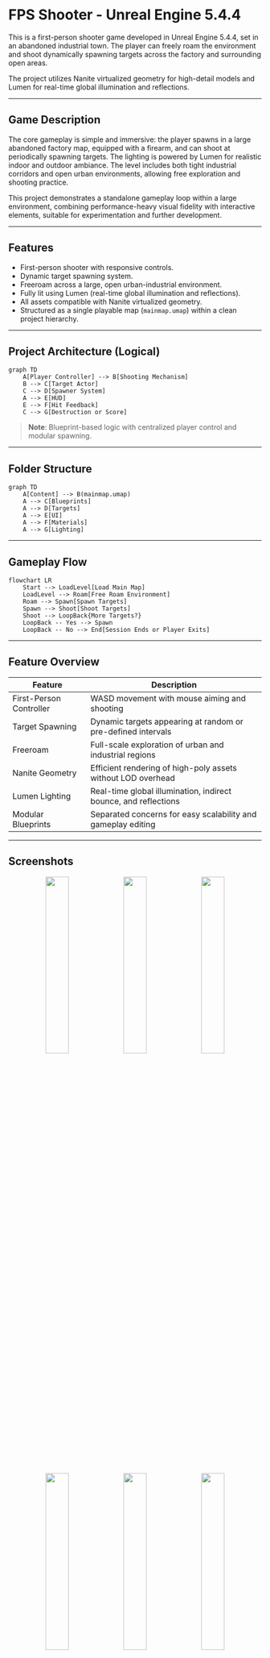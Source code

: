 # FPS Shooter - Unreal Engine 5.4.4

This is a first-person shooter game developed in Unreal Engine 5.4.4, set in an abandoned industrial town. The player can freely roam the environment and shoot dynamically spawning targets across the factory and surrounding open areas.

The project utilizes Nanite virtualized geometry for high-detail models and Lumen for real-time global illumination and reflections.

---

## Game Description

The core gameplay is simple and immersive: the player spawns in a large abandoned factory map, equipped with a firearm, and can shoot at periodically spawning targets. The lighting is powered by Lumen for realistic indoor and outdoor ambiance. The level includes both tight industrial corridors and open urban environments, allowing free exploration and shooting practice.

This project demonstrates a standalone gameplay loop within a large environment, combining performance-heavy visual fidelity with interactive elements, suitable for experimentation and further development.

---


## Features

- First-person shooter with responsive controls.
- Dynamic target spawning system.
- Freeroam across a large, open urban-industrial environment.
- Fully lit using Lumen (real-time global illumination and reflections).
- All assets compatible with Nanite virtualized geometry.
- Structured as a single playable map (`mainmap.umap`) within a clean project hierarchy.

---

##  Project Architecture (Logical)

```mermaid
graph TD
    A[Player Controller] --> B[Shooting Mechanism]
    B --> C[Target Actor]
    C --> D[Spawner System]
    A --> E[HUD]
    E --> F[Hit Feedback]
    C --> G[Destruction or Score]
````

> **Note**: Blueprint-based logic with centralized player control and modular spawning.

---

## Folder Structure

```mermaid
graph TD
    A[Content] --> B(mainmap.umap)
    A --> C[Blueprints]
    A --> D[Targets]
    A --> E[UI]
    A --> F[Materials]
    A --> G[Lighting]
```

---

## Gameplay Flow

```mermaid
flowchart LR
    Start --> LoadLevel[Load Main Map]
    LoadLevel --> Roam[Free Roam Environment]
    Roam --> Spawn[Spawn Targets]
    Spawn --> Shoot[Shoot Targets]
    Shoot --> LoopBack{More Targets?}
    LoopBack -- Yes --> Spawn
    LoopBack -- No --> End[Session Ends or Player Exits]
```

---

## Feature Overview

| Feature                 | Description                                                     |
| ----------------------- | --------------------------------------------------------------- |
| First-Person Controller | WASD movement with mouse aiming and shooting                    |
| Target Spawning         | Dynamic targets appearing at random or pre-defined intervals    |
| Freeroam                | Full-scale exploration of urban and industrial regions          |
| Nanite Geometry         | Efficient rendering of high-poly assets without LOD overhead    |
| Lumen Lighting          | Real-time global illumination, indirect bounce, and reflections |
| Modular Blueprints      | Separated concerns for easy scalability and gameplay editing    |

---

## Screenshots
<p align="center">
  <img src="https://github.com/user-attachments/assets/8066d886-2129-465b-8d3f-aadb25d6a052" width="30%" />
  <img src="https://github.com/user-attachments/assets/b2e7c140-02aa-40fd-9bb1-2b570af06fc9" width="30%" />
  <img src="https://github.com/user-attachments/assets/5b922738-3c12-4369-b6bc-8a18e702b94d" width="30%" />
</p>

<p align="center">
  <img src="https://github.com/user-attachments/assets/07d2b1aa-a95f-46bd-9d58-7ccf70f451a1" width="30%" />
  <img src="https://github.com/user-attachments/assets/c83dba85-08e4-4cf1-b413-fb8b262e04b1" width="30%" />
  <img src="https://github.com/user-attachments/assets/08e83010-df34-4a61-b607-7e4ce80097f7" width="30%" />
</p>

---

## Project Setup

```bash
# Prerequisites
- Unreal Engine 5.4.4
- Windows 10+ with DirectX 12 capable GPU

# Setup Instructions
git clone https://github.com/officiallyutso/FPS-Shooter-Unreal.git
Open the `.uproject` file in UE 5.4.4
Open `Content/mainmap.umap`
Press Play in Editor
```

---

## Target System Blueprint Design

```mermaid
sequenceDiagram
    Player->>Spawner: Triggers spawn area
    Spawner->>Target: Spawn Target Blueprint
    Player->>Target: Fires Projectile
    Target->>Player: Registers Hit (Event Dispatch)
    Player->>HUD: Update Score/Visuals
```

---

## Technology Stack

| Component     | Version          | Purpose                    |
| ------------- | ---------------- | -------------------------- |
| Unreal Engine | 5.4.4            | Core engine                |
| Nanite        | Enabled          | Virtualized mesh rendering |
| Lumen         | Enabled          | Real-time lighting         |
| Blueprints    | Visual Scripting | Gameplay & UI logic        |
| Static Meshes | Quixel Megascans | Environment & props        |

---

## Level Design Map (Abstract)

```mermaid
graph TD
    A[Spawn Point]
    A --> B[Factory Interior]
    A --> C[Urban Street Area]
    B --> D[Target Zone A]
    C --> E[Target Zone B]
    E --> F[Exit or Return Zone]
```

---

## Future Roadmap

| Feature                  | Status      | Notes                                     |
| ------------------------ | ----------- | ----------------------------------------- |
| Multiplayer Support      | Planned     | Integrate with online subsystems          |
| Scoring System           | In Progress | HUD + Blueprint logic                     |
| Performance Optimization | In Progress | Lightmass alternatives, HLOD setup        |
| Sound & FX Polish        | Planned     | Add spatial audio and hit feedback sounds |
| UI Refinement            | To Do       | Main Menu, Game Over, and Pause states    |

---

## License

This project is licensed under the MIT License. See [`LICENSE`](./LICENSE) for details.

---

## Credits

* Developed by [Utso Sarkar](https://github.com/officiallyutso)
* Assets from Quixel Megascans and Epic Games Marketplace
* Built using Unreal Engine 5.4.4

---

## Repository

GitHub: [github.com/officiallyutso/FPS-Shooter-Unreal](https://github.com/officiallyutso/FPS-Shooter-Unreal)

---
